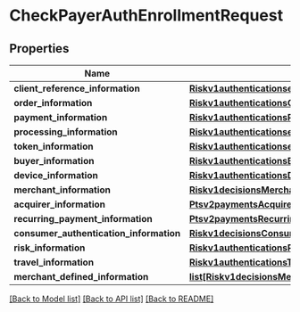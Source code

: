 # CheckPayerAuthEnrollmentRequest

## Properties
Name | Type | Description | Notes
------------ | ------------- | ------------- | -------------
**client_reference_information** | [**Riskv1authenticationsetupsClientReferenceInformation**](Riskv1authenticationsetupsClientReferenceInformation.md) |  | [optional] 
**order_information** | [**Riskv1authenticationsOrderInformation**](Riskv1authenticationsOrderInformation.md) |  | [optional] 
**payment_information** | [**Riskv1authenticationsPaymentInformation**](Riskv1authenticationsPaymentInformation.md) |  | [optional] 
**processing_information** | [**Riskv1authenticationsetupsProcessingInformation**](Riskv1authenticationsetupsProcessingInformation.md) |  | [optional] 
**token_information** | [**Riskv1authenticationsetupsTokenInformation**](Riskv1authenticationsetupsTokenInformation.md) |  | [optional] 
**buyer_information** | [**Riskv1authenticationsBuyerInformation**](Riskv1authenticationsBuyerInformation.md) |  | [optional] 
**device_information** | [**Riskv1authenticationsDeviceInformation**](Riskv1authenticationsDeviceInformation.md) |  | [optional] 
**merchant_information** | [**Riskv1decisionsMerchantInformation**](Riskv1decisionsMerchantInformation.md) |  | [optional] 
**acquirer_information** | [**Ptsv2paymentsAcquirerInformation**](Ptsv2paymentsAcquirerInformation.md) |  | [optional] 
**recurring_payment_information** | [**Ptsv2paymentsRecurringPaymentInformation**](Ptsv2paymentsRecurringPaymentInformation.md) |  | [optional] 
**consumer_authentication_information** | [**Riskv1decisionsConsumerAuthenticationInformation**](Riskv1decisionsConsumerAuthenticationInformation.md) |  | [optional] 
**risk_information** | [**Riskv1authenticationsRiskInformation**](Riskv1authenticationsRiskInformation.md) |  | [optional] 
**travel_information** | [**Riskv1authenticationsTravelInformation**](Riskv1authenticationsTravelInformation.md) |  | [optional] 
**merchant_defined_information** | [**list[Riskv1decisionsMerchantDefinedInformation]**](Riskv1decisionsMerchantDefinedInformation.md) |  | [optional] 

[[Back to Model list]](../README.md#documentation-for-models) [[Back to API list]](../README.md#documentation-for-api-endpoints) [[Back to README]](../README.md)


